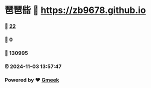 # 琶琶啙 :link: https://zb9678.github.io 
### :page_facing_up: [22](https://zb9678.github.io/tag.html) 
### :speech_balloon: 0 
### :hibiscus: 130995 
### :alarm_clock: 2024-11-03 13:57:47 
### Powered by :heart: [Gmeek](https://github.com/Meekdai/Gmeek)
